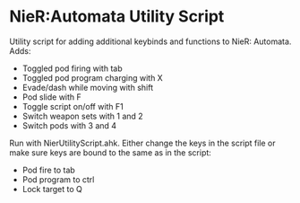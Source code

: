 # NieR:Automata Utility Script

Utility script for adding additional keybinds and functions to NieR: Automata. Adds:

- Toggled pod firing with tab
- Toggled pod program charging with X
- Evade/dash while moving with shift
- Pod slide with F
- Toggle script on/off with F1
- Switch weapon sets with 1 and 2
- Switch pods with 3 and 4

Run with NierUtilityScript.ahk. Either change the keys in the script file or make sure keys are bound to the same as in the script:

- Pod fire to tab
- Pod program to ctrl
- Lock target to Q
